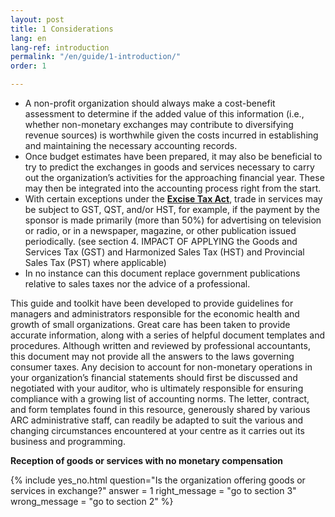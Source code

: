 ```yaml
---
layout: post
title: 1 Considerations
lang: en
lang-ref: introduction
permalink: "/en/guide/1-introduction/"
order: 1

---
```

* A non-profit organization should always make a cost-benefit assessment to determine if the added value of this information (i.e., whether non-monetary exchanges may contribute to diversifying revenue sources) is worthwhile given the costs incurred in establishing and maintaining the necessary accounting records.
* Once budget estimates have been prepared, it may also be beneficial to try to predict the exchanges in goods and services necessary to carry out the organization’s activities for the approaching financial year. These may then be integrated into the accounting process right from the start.
* With certain exceptions under the [**Excise Tax Act**](https://www.canada.ca/en/revenue-agency/services/forms-publications/publications/news93/news93-excise-gst-hst-news-no-93.html#_Toc400613010), trade in services may be subject to GST, QST, and/or HST, for example, if the payment by the sponsor is made primarily (more than 50%) for advertising on television or radio, or in a newspaper, magazine, or other publication issued periodically. (see section 4. IMPACT OF APPLYING the Goods and Services Tax (GST) and Harmonized Sales Tax (HST) and Provincial Sales Tax (PST) where applicable)
* In no instance can this document replace government publications relative to sales taxes nor the advice of a professional.

This guide and toolkit have been developed to provide guidelines for managers and administrators responsible for the economic health and growth of small organizations. Great care has been taken to provide accurate information, along with a series of helpful document templates and procedures. Although written and reviewed by professional accountants, this document may not provide all the answers to the laws governing consumer taxes. Any decision to account for non-monetary operations in your organization’s financial statements should first be discussed and negotiated with your auditor, who is ultimately responsible for ensuring compliance with a growing list of accounting norms. The letter, contract, and form templates found in this resource, generously shared by various ARC administrative staff, can readily be adapted to suit the various and changing circumstances encountered at your centre as it carries out its business and programming.


**Reception of goods or services with no monetary compensation**

{% include yes_no.html
question="Is the organization offering goods or services in exchange?"
answer = 1
right_message = "go to section 3"
wrong_message = "go to section 2"
%}